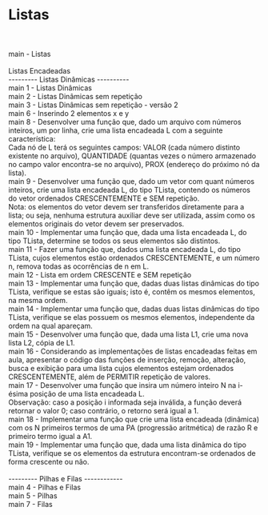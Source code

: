 # Listas<br><br>

main - Listas<br><br>
Listas Encadeadas<br>
--------- Listas Dinâmicas ----------<br>
main 1 - Listas Dinâmicas<br>
main 2 - Listas Dinâmicas sem repetição <br>
main 3 - Listas Dinâmicas sem repetição - versão 2<br>
main 6 - Inserindo 2 elementos x e y<br>
main 8 - Desenvolver uma função que, dado um
arquivo com números inteiros, um por linha, crie uma lista encadeada L com a seguinte característica:<br>
Cada nó de L terá os seguintes campos: VALOR (cada número distinto existente no arquivo), QUANTIDADE (quantas vezes o número armazenado no campo valor encontra-se no arquivo), PROX (endereço do próximo nó da lista).<br>
main 9 - Desenvolver uma função que, dado um vetor com quant números inteiros, crie uma lista encadeada L, do tipo TLista, contendo os números do vetor ordenados
CRESCENTEMENTE e SEM repetição.<br>
Nota: os elementos do vetor devem ser transferidos diretamente para a lista; ou seja, nenhuma estrutura auxiliar deve ser utilizada, assim como os elementos originais do vetor devem ser preservados.<br>
main 10 - Implementar uma função que, dada uma lista encadeada L, do tipo TLista, determine se todos os seus elementos são distintos.<br>
main 11 - Fazer uma função que, dados uma lista encadeada L, do tipo TLista, cujos elementos estão ordenados CRESCENTEMENTE, e um número n, remova todas as ocorrências de n em L.<br>
main 12 - Lista em ordem CRESCENTE e SEM repetição<br>
main 13 - Implementar uma função que, dadas duas listas dinâmicas do tipo TLista, verifique se estas são iguais; isto é, contêm os mesmos elementos, na mesma ordem.<br>
main 14 - Implementar uma função que, dadas duas listas dinâmicas do tipo TLista, verifique se elas possuem os mesmos elementos, independente da ordem na qual apareçam.<br>
main 15 - Desenvolver uma função que, dada uma lista L1, crie uma nova lista L2, cópia de L1.<br>
main 16 - Considerando as implementações de listas encadeadas feitas em aula, apresentar o código das funções de inserção, remoção, alteração, busca e exibição para uma lista cujos elementos estejam ordenados CRESCENTEMENTE, além de PERMITIR repetição de valores.<br>
main 17 - Desenvolver uma função que insira um número inteiro N na i-ésima posição de uma lista encadeada L.<br>
Observação: caso a posição i informada seja inválida, a função deverá retornar o valor 0; caso contrário, o retorno será igual a 1.<br>
main 18 - Implementar uma função que crie uma lista encadeada (dinâmica) com os N primeiros termos de uma PA (progressão aritmética) de razão R e primeiro termo igual a A1.<br>
main 19 - Implementar uma função que, dada uma lista dinâmica do tipo TLista, verifique se os elementos da estrutura encontram-se ordenados de forma crescente ou não.
<br><br>
--------- Pilhas e Filas ------------ <br>
main 4 - Pilhas e Filas <br>
main 5 - Pilhas<br>
main 7 - Filas
